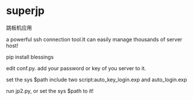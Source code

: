 # superjp
跳板机应用

a powerful ssh connection tool.It can easily manage thousands of server host!

pip install blessings

edit conf.py. add your password or key of you server to it.

set the sys $path include two script:auto_key_login.exp and auto_login.exp

run jp2.py, or set the sys $path to it!
